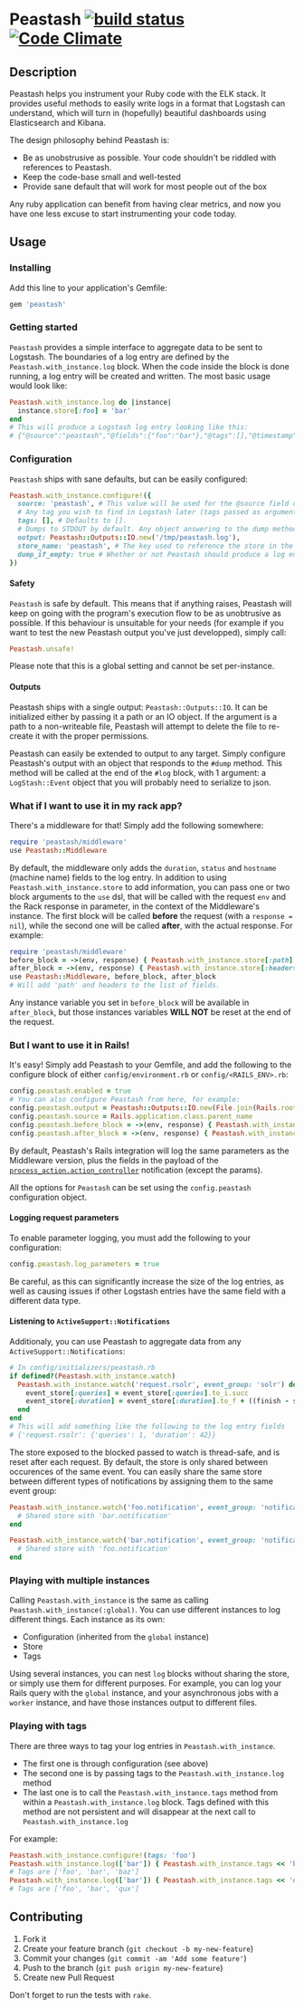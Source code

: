 # Peastash [![build status](https://travis-ci.org/elhu/peastash.png?branch=master)](https://travis-ci.org/elhu/peastash) [![Code Climate](https://codeclimate.com/github/elhu/peastash.png)](https://codeclimate.com/github/elhu/peastash)

## Description

Peastash helps you instrument your Ruby code with the ELK stack. It provides useful methods to easily write logs in a format that Logstash can understand, which will turn in (hopefully) beautiful dashboards using Elasticsearch and Kibana.

The design philosophy behind Peastash is:
* Be as unobstrusive as possible. Your code shouldn't be riddled with references to Peastash.
* Keep the code-base small and well-tested
* Provide sane default that will work for most people out of the box

Any ruby application can benefit from having clear metrics, and now you have one less excuse to start instrumenting your code today.

## Usage

### Installing

Add this line to your application's Gemfile:

```ruby
gem 'peastash'
```

### Getting started
``Peastash`` provides a simple interface to aggregate data to be sent to Logstash.
The boundaries of a log entry are defined by the ``Peastash.with_instance.log`` block.
When the code inside the block is done running, a log entry will be created and written.
The most basic usage would look like:

```ruby
Peastash.with_instance.log do |instance|
  instance.store[:foo] = 'bar'
end
# This will produce a Logstash log entry looking like this:
# {"@source":"peastash","@fields":{"foo":"bar"},"@tags":[],"@timestamp":"2014-05-27T15:18:29.824Z","@version":"1"}
```

### Configuration

``Peastash`` ships with sane defaults, but can be easily configured:

```ruby
Peastash.with_instance.configure!({
  source: 'peastash', # This value will be used for the @source field of the logstash event
  # Any tag you wish to find in Logstash later (tags passed as argument to #log are added).
  tags: [], # Defaults to [].
  # Dumps to STDOUT by default. Any object answering to the dump method
  output: Peastash::Outputs::IO.new('/tmp/peastash.log'),
  store_name: 'peastash', # The key used to reference the store in the Thread.current
  dump_if_empty: true # Whether or not Peastash should produce a log entry when the store is empty
})
```

#### Safety

``Peastash`` is safe by default. This means that if anything raises, Peastash will keep on going with the program's execution flow to be as unobtrusive as possible.
If this behaviour is unsuitable for your needs (for example if you want to test the new Peastash output you've just developped), simply call:

```ruby
Peastash.unsafe!
```
Please note that this is a global setting and cannot be set per-instance.

#### Outputs

Peastash ships with a single output: ``Peastash::Outputs::IO``. It can be initialized either by passing it a path or an IO object.
If the argument is a path to a non-writeable file, Peastash will attempt to delete the file to re-create it with the proper permissions.

Peastash can easily be extended to output to any target.
Simply configure Peastash's output with an object that responds to the ``#dump`` method. This method will be called at the end of the ``#log`` block, with 1 argument: a ``LogStash::Event`` object that you will probably need to serialize to json.

### What if I want to use it in my rack app?

There's a middleware for that! Simply add the following somewhere:

```ruby
require 'peastash/middleware'
use Peastash::Middleware
```

By default, the middleware only adds the ``duration``, ``status`` and ``hostname`` (machine name) fields to the log entry.
In addition to using ``Peastash.with_instance.store`` to add information, you can pass one or two block arguments to the ``use`` dsl, that will be called with the request ``env`` and the Rack response in parameter, in the context of the Middleware's instance.
The first block will be called **before** the request (with a ``response = nil``), while the second one will be called **after**, with the actual response. For example:

```ruby
require 'peastash/middleware'
before_block = ->(env, response) { Peastash.with_instance.store[:path] = Rack::Request.new(env).path }
after_block = ->(env, response) { Peastash.with_instance.store[:headers] = response[1] }
use Peastash::Middleware, before_block, after_block
# Will add 'path' and headers to the list of fields.
```

Any instance variable you set in ``before_block`` will be available in ``after_block``, but those instances variables **WILL NOT** be reset at the end of the request.

### But I want to use it in Rails!

It's easy! Simply add Peastash to your Gemfile, and add the following to the configure block of either ``config/environment.rb`` or ``config/<RAILS_ENV>.rb``:

```ruby
config.peastash.enabled = true
# You can also configure Peastash from here, for example:
config.peastash.output = Peastash::Outputs::IO.new(File.join(Rails.root, 'log', "logstash_#{Rails.env}.log"))
config.peastash.source = Rails.application.class.parent_name
config.peastash.before_block = ->(env, response) { Peastash.with_instance.store[:path] = Rack::Request.new(env).path }
config.peastash.after_block = ->(env, response) { Peastash.with_instance.store[:puma_wait] = env['puma.request_body_wait'] }
```

By default, Peastash's Rails integration will log the same parameters as the Middleware version, plus the fields in the payload of the [``process_action.action_controller``](http://edgeguides.rubyonrails.org/active_support_instrumentation.html#process_action.action_controller) notification (except the params).

All the options for ``Peastash`` can be set using the ``config.peastash`` configuration object.

#### Logging request parameters

To enable parameter logging, you must add the following to your configuration:

```ruby
config.peastash.log_parameters = true
```

Be careful, as this can significantly increase the size of the log entries, as well as causing issues if other Logstash entries have the same field with a different data type.

#### Listening to ``ActiveSupport::Notifications``
Additionaly, you can use Peastash to aggregate data from any ``ActiveSupport::Notifications``:

```ruby
# In config/initializers/peastash.rb
if defined?(Peastash.with_instance.watch)
  Peastash.with_instance.watch('request.rsolr', event_group: 'solr') do |name, start, finish, id, payload, event_store|
    event_store[:queries] = event_store[:queries].to_i.succ
    event_store[:duration] = event_store[:duration].to_f + ((finish - start) * 1000)
  end
end
# This will add something like the following to the log entry fields
# {'request.rsolr': {'queries': 1, 'duration': 42}}
```

The store exposed to the blocked passed to watch is thread-safe, and is reset after each request. By default, the store is only shared between occurences of the same event. You can easily share the same store between different types of notifications by assigning them to the same event group:

```ruby
Peastash.with_instance.watch('foo.notification', event_group: 'notification') do |*args, store|
  # Shared store with 'bar.notification'
end

Peastash.with_instance.watch('bar.notification', event_group: 'notification') do |*args, store|
  # Shared store with 'foo.notification'
end
```

### Playing with multiple instances

Calling ``Peastash.with_instance`` is the same as calling ``Peastash.with_instance(:global)``.
You can use different instances to log different things.
Each instance as its own:

* Configuration (inherited from the ``global`` instance)
* Store
* Tags

Using several instances, you can nest ``log`` blocks without sharing the store, or simply use them for different purposes.
For example, you can log your Rails query with the ``global`` instance, and your asynchronous jobs with a ``worker`` instance, and have those instances output to different files.

### Playing with tags
There are three ways to tag your log entries in ``Peastash.with_instance``.

* The first one is through configuration (see above)
* The second one is by passing tags to the ``Peastash.with_instance.log`` method
* The last one is to call the ``Peastash.with_instance.tags`` method from within a ``Peastash.with_instance.log`` block. Tags defined with this method are not persistent and will disappear at the next call to ``Peastash.with_instance.log``

For example:

```ruby
Peastash.with_instance.configure!(tags: 'foo')
Peastash.with_instance.log(['bar']) { Peastash.with_instance.tags << 'baz' }
# Tags are ['foo', 'bar', 'baz']
Peastash.with_instance.log(['bar']) { Peastash.with_instance.tags << 'qux' }
# Tags are ['foo', 'bar', 'qux']
```

## Contributing

1. Fork it
2. Create your feature branch (`git checkout -b my-new-feature`)
3. Commit your changes (`git commit -am 'Add some feature'`)
4. Push to the branch (`git push origin my-new-feature`)
5. Create new Pull Request

Don't forget to run the tests with `rake`.

